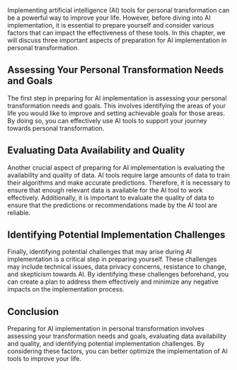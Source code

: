 

Implementing artificial intelligence (AI) tools for personal transformation can be a powerful way to improve your life. However, before diving into AI implementation, it is essential to prepare yourself and consider various factors that can impact the effectiveness of these tools. In this chapter, we will discuss three important aspects of preparation for AI implementation in personal transformation.

Assessing Your Personal Transformation Needs and Goals
------------------------------------------------------

The first step in preparing for AI implementation is assessing your personal transformation needs and goals. This involves identifying the areas of your life you would like to improve and setting achievable goals for those areas. By doing so, you can effectively use AI tools to support your journey towards personal transformation.

Evaluating Data Availability and Quality
----------------------------------------

Another crucial aspect of preparing for AI implementation is evaluating the availability and quality of data. AI tools require large amounts of data to train their algorithms and make accurate predictions. Therefore, it is necessary to ensure that enough relevant data is available for the AI tool to work effectively. Additionally, it is important to evaluate the quality of data to ensure that the predictions or recommendations made by the AI tool are reliable.

Identifying Potential Implementation Challenges
-----------------------------------------------

Finally, identifying potential challenges that may arise during AI implementation is a critical step in preparing yourself. These challenges may include technical issues, data privacy concerns, resistance to change, and skepticism towards AI. By identifying these challenges beforehand, you can create a plan to address them effectively and minimize any negative impacts on the implementation process.

Conclusion
----------

Preparing for AI implementation in personal transformation involves assessing your transformation needs and goals, evaluating data availability and quality, and identifying potential implementation challenges. By considering these factors, you can better optimize the implementation of AI tools to improve your life.
